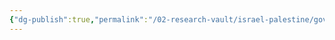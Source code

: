 ```yaml
---
{"dg-publish":true,"permalink":"/02-research-vault/israel-palestine/governments/palestinian-liberation-front/","updated":"2025-08-28T00:44:04.041-04:00"}
---
```


